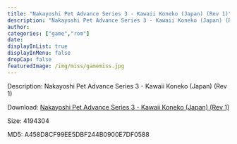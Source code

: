```yaml
---
title: "Nakayoshi Pet Advance Series 3 - Kawaii Koneko (Japan) (Rev 1)"
description: "Nakayoshi Pet Advance Series 3 - Kawaii Koneko (Japan) (Rev 1)"
author: 
categories: ["game","rom"]
date: 
displayInList: true
displayInMenu: false
dropCap: false
featuredImage: /img/miss/gamemiss.jpg
---
```


Description: Nakayoshi Pet Advance Series 3 - Kawaii Koneko (Japan) (Rev 1)

Download: <a style="text-decoration:underline;" href="https://mega.nz/#!SXJAWAbC!NPAi4YxmCQkogvO2a7znINLhGWmm3TG1wXWrRQ-AfJs" target = "_blank" rel = "nofollow" > Nakayoshi Pet Advance Series 3 - Kawaii Koneko (Japan) (Rev 1)</a>

Size: 4194304

MD5: A458D8CF99EE5DBF244B0900E7DF0588

